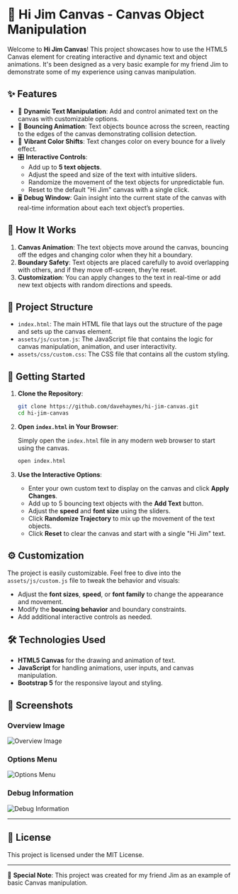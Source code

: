 # 🎨 Hi Jim Canvas - Canvas Object Manipulation

Welcome to **Hi Jim Canvas**! This project showcases how to use the HTML5 Canvas element for creating interactive and dynamic text and object animations. It's been designed as a very basic example for my friend Jim to demonstrate some of my experience using canvas manipulation.

## ✨ Features

- 🚀 **Dynamic Text Manipulation**: Add and control animated text on the canvas with customizable options.
- 🏀 **Bouncing Animation**: Text objects bounce across the screen, reacting to the edges of the canvas demonstrating collision detection.
- 🌈 **Vibrant Color Shifts**: Text changes color on every bounce for a lively effect.
- 🎛 **Interactive Controls**:
  - Add up to **5 text objects**.
  - Adjust the speed and size of the text with intuitive sliders.
  - Randomize the movement of the text objects for unpredictable fun.
  - Reset to the default "Hi Jim" canvas with a single click.
- 🖥 **Debug Window**: Gain insight into the current state of the canvas with real-time information about each text object’s properties.

## 🎯 How It Works

1. **Canvas Animation**: The text objects move around the canvas, bouncing off the edges and changing color when they hit a boundary.
2. **Boundary Safety**: Text objects are placed carefully to avoid overlapping with others, and if they move off-screen, they’re reset.
3. **Customization**: You can apply changes to the text in real-time or add new text objects with random directions and speeds.

## 📂 Project Structure

- `index.html`: The main HTML file that lays out the structure of the page and sets up the canvas element.
- `assets/js/custom.js`: The JavaScript file that contains the logic for canvas manipulation, animation, and user interactivity.
- `assets/css/custom.css`: The CSS file that contains all the custom styling.

## 🚀 Getting Started

1. **Clone the Repository**:

   ```bash
   git clone https://github.com/davehaymes/hi-jim-canvas.git
   cd hi-jim-canvas
   ```

2. **Open `index.html` in Your Browser**:

   Simply open the `index.html` file in any modern web browser to start using the canvas.

   ```bash
   open index.html
   ```

3. **Use the Interactive Options**:
   - Enter your own custom text to display on the canvas and click **Apply Changes**.
   - Add up to 5 bouncing text objects with the **Add Text** button.
   - Adjust the **speed** and **font size** using the sliders.
   - Click **Randomize Trajectory** to mix up the movement of the text objects.
   - Click **Reset** to clear the canvas and start with a single "Hi Jim" text.

## ⚙️ Customization

The project is easily customizable. Feel free to dive into the `assets/js/custom.js` file to tweak the behavior and visuals:

- Adjust the **font sizes**, **speed**, or **font family** to change the appearance and movement.
- Modify the **bouncing behavior** and boundary constraints.
- Add additional interactive controls as needed.

## 🛠 Technologies Used

- **HTML5 Canvas** for the drawing and animation of text.
- **JavaScript** for handling animations, user inputs, and canvas manipulation.
- **Bootstrap 5** for the responsive layout and styling.

## 📸 Screenshots

### Overview Image

![Overview Image](https://davehaymes-github.s3.us-west-1.amazonaws.com/af30452ccfe546e3a42017ac6ead8c61f3f4bdcd.png)

### Options Menu

![Options Menu](https://davehaymes-github.s3.us-west-1.amazonaws.com/07cb297e38ca87279320b4bfcf70b3f1ebc36186.png)

### Debug Information

![Debug Information](https://davehaymes-github.s3.us-west-1.amazonaws.com/e2f90fecf21468d1171c31995f4373706c18b265.png)

---

## 📜 License

This project is licensed under the MIT License.

---

👋 **Special Note**: This project was created for my friend Jim as an example of basic Canvas manipulation.
